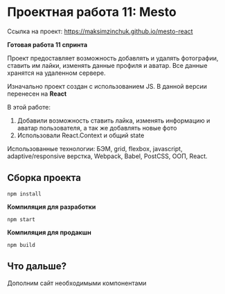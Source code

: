 # Проектная работа 11: Mesto

Ссылка на проект: https://maksimzinchuk.github.io/mesto-react

**Готовая работа 11 спринта**

Проект предоставляет возможность добавлять и удалять фотографии, ставить им лайки, изменять данные профиля и аватар.
Все данные хранятся на удаленном сервере.

Изначально проект создан с использованием JS. В данной версии перенесен на **React** 

В этой работе:

1. Добавили возможность ставить лайка, изменять информацию и аватар пользователя,
а так же добавлять новые фото
2. Использовали React.Context и общий state

Использованные технологии: БЭМ, grid, flexbox, javascript, adaptive/responsive верстка, Webpack, Babel, PostCSS, ООП, React.

## **Сборка проекта**

```
npm install
```

**Компиляция для разработки**

```
npm start
```

**Компиляция для продакшн**

```
npm build
```

## **Что дальше?**

Дополним сайт необходимыми компонентами
